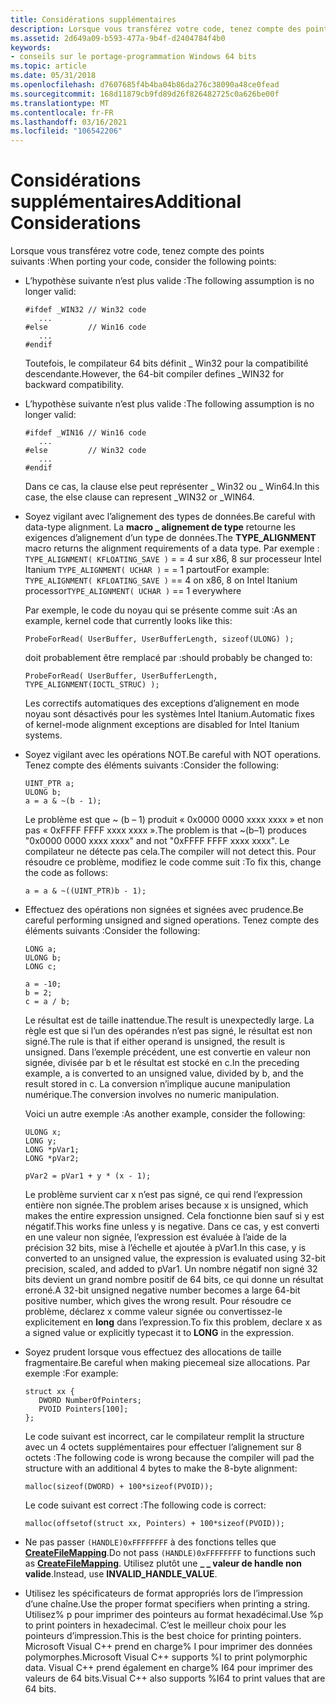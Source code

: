 ```yaml
---
title: Considérations supplémentaires
description: Lorsque vous transférez votre code, tenez compte des points suivants.
ms.assetid: 2d649a09-b593-477a-9b4f-d2404784f4b0
keywords:
- conseils sur le portage-programmation Windows 64 bits
ms.topic: article
ms.date: 05/31/2018
ms.openlocfilehash: d7607685f4b4ba04b86da276c38090a48ce0fead
ms.sourcegitcommit: 168d11879cb9fd89d26f826482725c0a626be00f
ms.translationtype: MT
ms.contentlocale: fr-FR
ms.lasthandoff: 03/16/2021
ms.locfileid: "106542206"
---
```

# <a name="additional-considerations"></a><span data-ttu-id="e4db8-104">Considérations supplémentaires</span><span class="sxs-lookup"><span data-stu-id="e4db8-104">Additional Considerations</span></span>

<span data-ttu-id="e4db8-105">Lorsque vous transférez votre code, tenez compte des points suivants :</span><span class="sxs-lookup"><span data-stu-id="e4db8-105">When porting your code, consider the following points:</span></span>

- <span data-ttu-id="e4db8-106">L’hypothèse suivante n’est plus valide :</span><span class="sxs-lookup"><span data-stu-id="e4db8-106">The following assumption is no longer valid:</span></span>

   ```syntax
   #ifdef _WIN32 // Win32 code
      ...
   #else         // Win16 code
      ...
   #endif
   ```

   <span data-ttu-id="e4db8-107">Toutefois, le compilateur 64 bits définit \_ Win32 pour la compatibilité descendante.</span><span class="sxs-lookup"><span data-stu-id="e4db8-107">However, the 64-bit compiler defines \_WIN32 for backward compatibility.</span></span>

- <span data-ttu-id="e4db8-108">L’hypothèse suivante n’est plus valide :</span><span class="sxs-lookup"><span data-stu-id="e4db8-108">The following assumption is no longer valid:</span></span>

   ```syntax
   #ifdef _WIN16 // Win16 code
      ...
   #else         // Win32 code
      ...
   #endif
   ```

   <span data-ttu-id="e4db8-109">Dans ce cas, la clause else peut représenter \_ Win32 ou \_ Win64.</span><span class="sxs-lookup"><span data-stu-id="e4db8-109">In this case, the else clause can represent \_WIN32 or \_WIN64.</span></span>

- <span data-ttu-id="e4db8-110">Soyez vigilant avec l’alignement des types de données.</span><span class="sxs-lookup"><span data-stu-id="e4db8-110">Be careful with data-type alignment.</span></span> <span data-ttu-id="e4db8-111">La **macro \_ alignement de type** retourne les exigences d’alignement d’un type de données.</span><span class="sxs-lookup"><span data-stu-id="e4db8-111">The **TYPE\_ALIGNMENT** macro returns the alignment requirements of a data type.</span></span> <span data-ttu-id="e4db8-112">Par exemple : `TYPE_ALIGNMENT( KFLOATING_SAVE )` = = 4 sur x86, 8 sur processeur Intel Itanium `TYPE_ALIGNMENT( UCHAR )` = = 1 partout</span><span class="sxs-lookup"><span data-stu-id="e4db8-112">For example: `TYPE_ALIGNMENT( KFLOATING_SAVE )` == 4 on x86, 8 on Intel Itanium processor`TYPE_ALIGNMENT( UCHAR )` == 1 everywhere</span></span>

    <span data-ttu-id="e4db8-113">Par exemple, le code du noyau qui se présente comme suit :</span><span class="sxs-lookup"><span data-stu-id="e4db8-113">As an example, kernel code that currently looks like this:</span></span>

    ```syntax
    ProbeForRead( UserBuffer, UserBufferLength, sizeof(ULONG) );
    ```

    <span data-ttu-id="e4db8-114">doit probablement être remplacé par :</span><span class="sxs-lookup"><span data-stu-id="e4db8-114">should probably be changed to:</span></span>

    ```syntax
    ProbeForRead( UserBuffer, UserBufferLength, TYPE_ALIGNMENT(IOCTL_STRUC) );
    ```

    <span data-ttu-id="e4db8-115">Les correctifs automatiques des exceptions d’alignement en mode noyau sont désactivés pour les systèmes Intel Itanium.</span><span class="sxs-lookup"><span data-stu-id="e4db8-115">Automatic fixes of kernel-mode alignment exceptions are disabled for Intel Itanium systems.</span></span>

- <span data-ttu-id="e4db8-116">Soyez vigilant avec les opérations NOT.</span><span class="sxs-lookup"><span data-stu-id="e4db8-116">Be careful with NOT operations.</span></span> <span data-ttu-id="e4db8-117">Tenez compte des éléments suivants :</span><span class="sxs-lookup"><span data-stu-id="e4db8-117">Consider the following:</span></span>

    ```syntax
    UINT_PTR a; 
    ULONG b;
    a = a & ~(b - 1);
    ```

    <span data-ttu-id="e4db8-118">Le problème est que ~ (b – 1) produit « 0x0000 0000 xxxx xxxx » et non pas « 0xFFFF FFFF xxxx xxxx ».</span><span class="sxs-lookup"><span data-stu-id="e4db8-118">The problem is that ~(b–1) produces "0x0000 0000 xxxx xxxx" and not "0xFFFF FFFF xxxx xxxx".</span></span> <span data-ttu-id="e4db8-119">Le compilateur ne détecte pas cela.</span><span class="sxs-lookup"><span data-stu-id="e4db8-119">The compiler will not detect this.</span></span> <span data-ttu-id="e4db8-120">Pour résoudre ce problème, modifiez le code comme suit :</span><span class="sxs-lookup"><span data-stu-id="e4db8-120">To fix this, change the code as follows:</span></span>

    ```syntax
    a = a & ~((UINT_PTR)b - 1);
    ```

- <span data-ttu-id="e4db8-121">Effectuez des opérations non signées et signées avec prudence.</span><span class="sxs-lookup"><span data-stu-id="e4db8-121">Be careful performing unsigned and signed operations.</span></span> <span data-ttu-id="e4db8-122">Tenez compte des éléments suivants :</span><span class="sxs-lookup"><span data-stu-id="e4db8-122">Consider the following:</span></span>

    ```syntax
    LONG a;
    ULONG b;
    LONG c;

    a = -10;
    b = 2;
    c = a / b;
    ```

    <span data-ttu-id="e4db8-123">Le résultat est de taille inattendue.</span><span class="sxs-lookup"><span data-stu-id="e4db8-123">The result is unexpectedly large.</span></span> <span data-ttu-id="e4db8-124">La règle est que si l’un des opérandes n’est pas signé, le résultat est non signé.</span><span class="sxs-lookup"><span data-stu-id="e4db8-124">The rule is that if either operand is unsigned, the result is unsigned.</span></span> <span data-ttu-id="e4db8-125">Dans l’exemple précédent, une est convertie en valeur non signée, divisée par b et le résultat est stocké en c.</span><span class="sxs-lookup"><span data-stu-id="e4db8-125">In the preceding example, a is converted to an unsigned value, divided by b, and the result stored in c.</span></span> <span data-ttu-id="e4db8-126">La conversion n’implique aucune manipulation numérique.</span><span class="sxs-lookup"><span data-stu-id="e4db8-126">The conversion involves no numeric manipulation.</span></span>

    <span data-ttu-id="e4db8-127">Voici un autre exemple :</span><span class="sxs-lookup"><span data-stu-id="e4db8-127">As another example, consider the following:</span></span>

    ```syntax
    ULONG x;
    LONG y;
    LONG *pVar1;
    LONG *pVar2;

    pVar2 = pVar1 + y * (x - 1);
    ```

    <span data-ttu-id="e4db8-128">Le problème survient car x n’est pas signé, ce qui rend l’expression entière non signée.</span><span class="sxs-lookup"><span data-stu-id="e4db8-128">The problem arises because x is unsigned, which makes the entire expression unsigned.</span></span> <span data-ttu-id="e4db8-129">Cela fonctionne bien sauf si y est négatif.</span><span class="sxs-lookup"><span data-stu-id="e4db8-129">This works fine unless y is negative.</span></span> <span data-ttu-id="e4db8-130">Dans ce cas, y est converti en une valeur non signée, l’expression est évaluée à l’aide de la précision 32 bits, mise à l’échelle et ajoutée à pVar1.</span><span class="sxs-lookup"><span data-stu-id="e4db8-130">In this case, y is converted to an unsigned value, the expression is evaluated using 32-bit precision, scaled, and added to pVar1.</span></span> <span data-ttu-id="e4db8-131">Un nombre négatif non signé 32 bits devient un grand nombre positif de 64 bits, ce qui donne un résultat erroné.</span><span class="sxs-lookup"><span data-stu-id="e4db8-131">A 32-bit unsigned negative number becomes a large 64-bit positive number, which gives the wrong result.</span></span> <span data-ttu-id="e4db8-132">Pour résoudre ce problème, déclarez x comme valeur signée ou convertissez-le explicitement en **long** dans l’expression.</span><span class="sxs-lookup"><span data-stu-id="e4db8-132">To fix this problem, declare x as a signed value or explicitly typecast it to **LONG** in the expression.</span></span>

- <span data-ttu-id="e4db8-133">Soyez prudent lorsque vous effectuez des allocations de taille fragmentaire.</span><span class="sxs-lookup"><span data-stu-id="e4db8-133">Be careful when making piecemeal size allocations.</span></span> <span data-ttu-id="e4db8-134">Par exemple :</span><span class="sxs-lookup"><span data-stu-id="e4db8-134">For example:</span></span>

    ```syntax
    struct xx {
       DWORD NumberOfPointers;
       PVOID Pointers[100];
    };
    ```

    <span data-ttu-id="e4db8-135">Le code suivant est incorrect, car le compilateur remplit la structure avec un 4 octets supplémentaires pour effectuer l’alignement sur 8 octets :</span><span class="sxs-lookup"><span data-stu-id="e4db8-135">The following code is wrong because the compiler will pad the structure with an additional 4 bytes to make the 8-byte alignment:</span></span>

    ```syntax
    malloc(sizeof(DWORD) + 100*sizeof(PVOID));
    ```

    <span data-ttu-id="e4db8-136">Le code suivant est correct :</span><span class="sxs-lookup"><span data-stu-id="e4db8-136">The following code is correct:</span></span>

    ```syntax
    malloc(offsetof(struct xx, Pointers) + 100*sizeof(PVOID));
    ```

- <span data-ttu-id="e4db8-137">Ne pas passer `(HANDLE)0xFFFFFFFF` à des fonctions telles que [**CreateFileMapping**](/windows/desktop/api/winbase/nf-winbase-createfilemappinga).</span><span class="sxs-lookup"><span data-stu-id="e4db8-137">Do not pass `(HANDLE)0xFFFFFFFF` to functions such as [**CreateFileMapping**](/windows/desktop/api/winbase/nf-winbase-createfilemappinga).</span></span> <span data-ttu-id="e4db8-138">Utilisez plutôt une **\_ \_ valeur de handle non valide**.</span><span class="sxs-lookup"><span data-stu-id="e4db8-138">Instead, use **INVALID\_HANDLE\_VALUE**.</span></span>
- <span data-ttu-id="e4db8-139">Utilisez les spécificateurs de format appropriés lors de l’impression d’une chaîne.</span><span class="sxs-lookup"><span data-stu-id="e4db8-139">Use the proper format specifiers when printing a string.</span></span> <span data-ttu-id="e4db8-140">Utilisez% p pour imprimer des pointeurs au format hexadécimal.</span><span class="sxs-lookup"><span data-stu-id="e4db8-140">Use %p to print pointers in hexadecimal.</span></span> <span data-ttu-id="e4db8-141">C’est le meilleur choix pour les pointeurs d’impression.</span><span class="sxs-lookup"><span data-stu-id="e4db8-141">This is the best choice for printing pointers.</span></span> <span data-ttu-id="e4db8-142">Microsoft Visual C++ prend en charge% I pour imprimer des données polymorphes.</span><span class="sxs-lookup"><span data-stu-id="e4db8-142">Microsoft Visual C++ supports %I to print polymorphic data.</span></span> <span data-ttu-id="e4db8-143">Visual C++ prend également en charge% I64 pour imprimer des valeurs de 64 bits.</span><span class="sxs-lookup"><span data-stu-id="e4db8-143">Visual C++ also supports %I64 to print values that are 64 bits.</span></span>

 

 